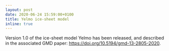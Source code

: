 ```yaml
---
layout: post
date: 2020-06-24 15:59:00+0100
title: Yelmo ice-sheet model
inline: true
---
```


Version 1.0 of the ice-sheet model Yelmo has been released, and described in the associated GMD paper: <a href="https://doi.org/10.5194/gmd-13-2805-2020" target="_blank">https://doi.org/10.5194/gmd-13-2805-2020</a>.

<!--
<img class="img-fluid rounded z-depth-1" src="{{ '/assets/img/2020-06-24-yelmo/yelmo-expf.png' | relative_url }}" alt="" title="EISMINT2 EXPF basal temperature"/>
<div class="caption">
    Basal homologous temperature in EISMINT2 experiment F as simulated by Yelmo.
</div>
-->